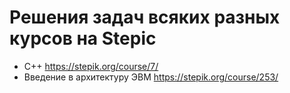 # Решения задач всяких разных курсов на Stepic
* С++ https://stepik.org/course/7/
* Введение в архитектуру ЭВМ https://stepik.org/course/253/
